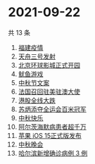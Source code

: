# 2021-09-22

共 13 条

<!-- BEGIN -->
<!-- 最后更新时间 Wed Sep 22 2021 10:32:21 GMT+0800 (China Standard Time) -->

1. [福建疫情](https://www.zhihu.com/search?q=福建疫情)
1. [天舟三号发射](https://www.zhihu.com/search?q=天舟三号)
1. [北京环球影城正式开园](https://www.zhihu.com/search?q=北京环球影城)
1. [鱿鱼游戏](https://www.zhihu.com/search?q=鱿鱼游戏)
1. [中秋节文案](https://www.zhihu.com/search?q=中秋节文案)
1. [法国召回驻美驻澳大使](https://www.zhihu.com/search?q=法国召回驻美国和驻澳大利亚大使)
1. [港股全线大跌](https://www.zhihu.com/search?q=港股暴跌)
1. [苏炳添夺全运会百米冠军](https://www.zhihu.com/search?q=苏炳添)
1. [中秋快乐](https://www.zhihu.com/search?q=中秋节)
1. [阿尔茨海默病患者超千万](https://www.zhihu.com/search?q=阿尔茨海默)
1. [苹果 iOS 15正式版发布](https://www.zhihu.com/search?q=ios15)
1. [中秋晚会](https://www.zhihu.com/search?q=中秋晚会)
1. [哈尔滨新增确诊病例 3 例](https://www.zhihu.com/search?q=黑龙江新增)

<!-- END -->
